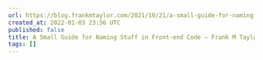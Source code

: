```yaml
---
url: https://blog.frankmtaylor.com/2021/10/21/a-small-guide-for-naming-stuff-in-front-end-code/
created_at: 2022-01-03 23:56 UTC
published: false
title: A Small Guide for Naming Stuff in Front-end Code – Frank M Taylor
tags: []
---
```



